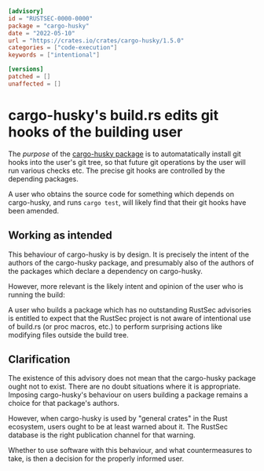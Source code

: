 ```toml
[advisory]
id = "RUSTSEC-0000-0000"
package = "cargo-husky"
date = "2022-05-10"
url = "https://crates.io/crates/cargo-husky/1.5.0"
categories = ["code-execution"]
keywords = ["intentional"]

[versions]
patched = []
unaffected = []
```

# cargo-husky's build.rs edits git hooks of the building user

The *purpose* of the [cargo-husky
package](https://lib.rs/crates/cargo-husky) is to automatatically
install git hooks into the user's git tree, so that future git
operations by the user will run various checks etc.  The precise
git hooks are controlled by the depending packages.

A user who obtains the source code for something which depends on
cargo-husky, and runs `cargo test`, will likely find that their git
hooks have been amended.

## Working as intended

This behaviour of cargo-husky is by design.  It is precisely the
intent of the authors of the cargo-husky package, and presumably also
of the authors of the packages which declare a dependency on
cargo-husky.

However, more relevant is the likely intent and opinion of the user
who is running the build:

A user who builds a package which has no outstanding RustSec
advisories is entitled to expect that the RustSec project is not aware
of intentional use of build.rs (or proc macros, etc.) to perform
surprising actions like modifying files outside the build tree.

## Clarification

The existence of this advisory does not mean that the cargo-husky
package ought not to exist.  There are no doubt situations where it is
appropriate.  Imposing cargo-husky's behaviour on users building a
package remains a choice for that package's authors.

However, when cargo-husky is used by "general crates" in the Rust
ecosystem, users ought to be at least warned about it.  The RustSec
database is the right publication channel for that warning.

Whether to use software with this behaviour, and what countermeasures
to take, is then a decision for the properly informed user.
